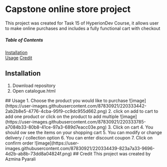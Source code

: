 # Capstone online store project

This project was created for Task 15 of HyperionDev Course, it allows user to make online purchases and includes a fully functional cart with checkout 
##### Table of Contents  
[Installation](#installation)  
[Usage](#usage) 
[Credit](#credit)
<a name="installation"/>
## Installation
1. Download repository
2. Open catalogue.html
<a name="usage"/>
## Usage
1. Choose the product you would like to purchase
![image](https://user-images.githubusercontent.com/87830921/220333442-2ab2b8e5-4776-4cba-95f9-cc9dc955d662.png)
2.  click on add to cart to add one product or click on the product to add multiple
![image](https://user-images.githubusercontent.com/87830921/220333785-a7084b33-80b8-41ce-97a3-689d7eacc03e.png)
3. Click on cart 
4. You should ow see the items on your shopping cart
5. You can modify or change delivery / collection option 
6. You can enter discount coupon
7. Click on confirm order
![image](https://user-images.githubusercontent.com/87830921/220334439-823a7a33-9696-4d2b-ab8b-73dd8a04824f.png)
<a name="credit"/>
## Credit
This project was created by Azmina Pyarali
